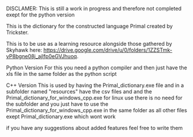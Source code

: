 DISCLAMER:
This is still a work in progress and therefore not completed exept for the python version

This is the dictionary for the constructed language Primal created by Trickster.

This is to be use as a learning resource alongside those gathered by Skyhawk here: https://drive.google.com/drive/u/0/folders/1ZZSTmk-vP8bgne08j_ajIfp0eGVJhuoq.

Python Version
For this you need a python compiler and then just have the xls file in the same folder as the python script

C++ Version
This is used by having the Primal_dictionary.exe file and in a subfolder named "resources" have the csv files and and the Primal_dictionary_for_windows_cpp.exe for linux use there is no need for the subfolder and you just have to use the Primal_dictionary_for_windows_cpp.exe in the same folder as all other files exept Primal_dictionary.exe which wont work

if you have any suggestions about added features feel free to write them
